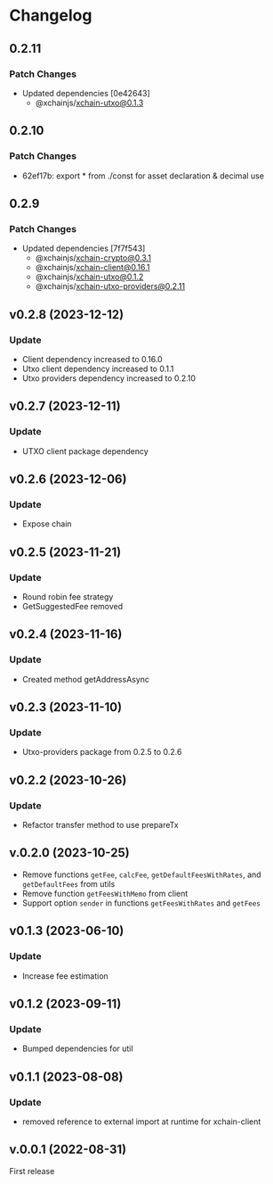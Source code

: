 # Changelog

## 0.2.11

### Patch Changes

- Updated dependencies [0e42643]
  - @xchainjs/xchain-utxo@0.1.3

## 0.2.10

### Patch Changes

- 62ef17b: export \* from ./const for asset declaration & decimal use

## 0.2.9

### Patch Changes

- Updated dependencies [7f7f543]
  - @xchainjs/xchain-crypto@0.3.1
  - @xchainjs/xchain-client@0.16.1
  - @xchainjs/xchain-utxo@0.1.2
  - @xchainjs/xchain-utxo-providers@0.2.11

## v0.2.8 (2023-12-12)

### Update

- Client dependency increased to 0.16.0
- Utxo client dependency increased to 0.1.1
- Utxo providers dependency increased to 0.2.10

## v0.2.7 (2023-12-11)

### Update

- UTXO client package dependency

## v0.2.6 (2023-12-06)

### Update

- Expose chain

## v0.2.5 (2023-11-21)

### Update

- Round robin fee strategy
- GetSuggestedFee removed

## v0.2.4 (2023-11-16)

### Update

- Created method getAddressAsync

## v0.2.3 (2023-11-10)

### Update

- Utxo-providers package from 0.2.5 to 0.2.6

## v0.2.2 (2023-10-26)

### Update

- Refactor transfer method to use prepareTx

## v.0.2.0 (2023-10-25)

- Remove functions `getFee`, `calcFee`, `getDefaultFeesWithRates`, and `getDefaultFees` from utils
- Remove function `getFeesWithMemo` from client
- Support option `sender` in functions `getFeesWithRates` and `getFees`

## v0.1.3 (2023-06-10)

### Update

- Increase fee estimation

## v0.1.2 (2023-09-11)

### Update

- Bumped dependencies for util

## v0.1.1 (2023-08-08)

### Update

- removed reference to external import at runtime for xchain-client

## v.0.0.1 (2022-08-31)

First release

